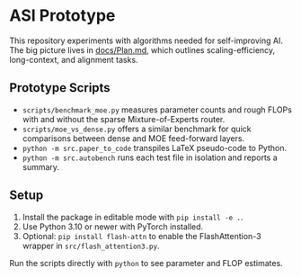 # ASI Prototype

This repository experiments with algorithms needed for self-improving AI. The big picture lives in
[docs/Plan.md](docs/Plan.md), which outlines scaling-efficiency, long-context, and alignment tasks.

## Prototype Scripts

- `scripts/benchmark_moe.py` measures parameter counts and rough FLOPs with and without the sparse Mixture-of-Experts router.
- `scripts/moe_vs_dense.py` offers a similar benchmark for quick comparisons between dense and MOE feed-forward layers.
- `python -m src.paper_to_code` transpiles LaTeX pseudo-code to Python.
- `python -m src.autobench` runs each test file in isolation and reports a summary.

## Setup

1. Install the package in editable mode with `pip install -e .`.
2. Use Python 3.10 or newer with PyTorch installed.
3. Optional: `pip install flash-attn` to enable the FlashAttention-3 wrapper in `src/flash_attention3.py`.

Run the scripts directly with `python` to see parameter and FLOP estimates.

